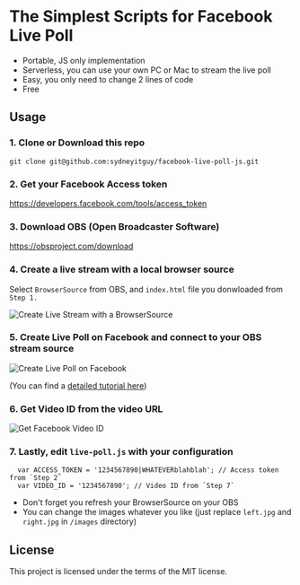 # The Simplest Scripts for Facebook Live Poll

 - Portable, JS only implementation
 - Serverless, you can use your own PC or Mac to stream the live poll
 - Easy, you only need to change 2 lines of code
 - Free


## Usage

### 1. Clone or Download this repo

`git clone git@github.com:sydneyitguy/facebook-live-poll-js.git`

### 2. Get your Facebook Access token

https://developers.facebook.com/tools/access_token

### 3. Download OBS (Open Broadcaster Software)

https://obsproject.com/download

### 4. Create a live stream with a local browser source

Select `BrowserSource` from OBS, and `index.html` file you donwloaded from `Step 1.`

![Create Live Stream with a BrowserSource](https://raw.githubusercontent.com/sydneyitguy/facebook-live-poll-js/master/tutorials/fb-poll-create.png)

### 5. Create Live Poll on Facebook and connect to your OBS stream source

![Create Live Poll on Facebook](https://raw.githubusercontent.com/sydneyitguy/facebook-live-poll-js/master/tutorials/obs-create.png)

(You can find a [detailed tutorial here](https://obsproject.com/forum/resources/how-to-stream-to-facebook-live.391))

### 6. Get Video ID from the video URL

![Get Facebook Video ID](https://raw.githubusercontent.com/sydneyitguy/facebook-live-poll-js/master/tutorials/fb-get-video-url.png)

### 7. Lastly, edit `live-poll.js` with your configuration

```
  var ACCESS_TOKEN = '1234567890|WHATEVERblahblah'; // Access token from `Step 2`
  var VIDEO_ID = '1234567890'; // Video ID from `Step 7`
```

 - Don't forget you refresh your BrowserSource on your OBS
 - You can change the images whatever you like (just replace `left.jpg` and `right.jpg` in `/images` directory)


## License

This project is licensed under the terms of the MIT license.
